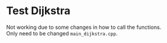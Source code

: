 # Test Dijkstra
Not working due to some changes in how to call the functions.<br>
Only need to be changed `main_dijkstra.cpp`.